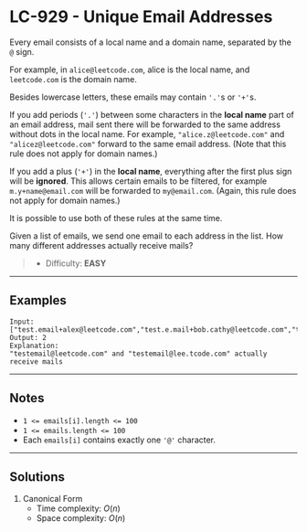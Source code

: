# LC-929 - Unique Email Addresses

Every email consists of a local name and a domain name, separated by the `@` sign.

For example, in `alice@leetcode.com`, alice is the local name, and `leetcode.com` is the domain name.

Besides lowercase letters, these emails may contain `'.'`s or `'+'`s.

If you add periods (`'.'`) between some characters in the **local name** part of an email address, mail sent there will be forwarded to the same address without dots in the local name.  For example, `"alice.z@leetcode.com"` and `"alicez@leetcode.com"` forward to the same email address.  (Note that this rule does not apply for domain names.)

If you add a plus (`'+'`) in the **local name**, everything after the first plus sign will be **ignored**. This allows certain emails to be filtered, for example `m.y+name@email.com` will be forwarded to `my@email.com`. (Again, this rule does not apply for domain names.)

It is possible to use both of these rules at the same time.

Given a list of emails, we send one email to each address in the list.  How many different addresses actually receive mails?

> * Difficulty: **EASY**

---
## Examples

```
Input: ["test.email+alex@leetcode.com","test.e.mail+bob.cathy@leetcode.com","testemail+david@lee.tcode.com"]
Output: 2
Explanation:
"testemail@leetcode.com" and "testemail@lee.tcode.com" actually receive mails
```

---
## Notes

* `1 <= emails[i].length <= 100`
* `1 <= emails.length <= 100`
* Each `emails[i]` contains exactly one `'@'` character.

---
## Solutions

1. Canonical Form
    * Time complexity: $O(n)$
    * Space complexity: $O(n)$